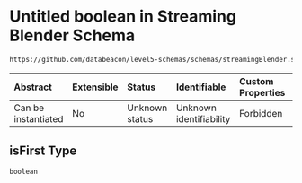 # Untitled boolean in Streaming Blender Schema

```txt
https://github.com/databeacon/level5-schemas/schemas/streamingBlender.schema.json#/properties/pcds/properties/isFirst
```



| Abstract            | Extensible | Status         | Identifiable            | Custom Properties | Additional Properties | Access Restrictions | Defined In                                                                                      |
| :------------------ | :--------- | :------------- | :---------------------- | :---------------- | :-------------------- | :------------------ | :---------------------------------------------------------------------------------------------- |
| Can be instantiated | No         | Unknown status | Unknown identifiability | Forbidden         | Allowed               | none                | [streamingBlender.schema.json\*](../../out/streamingBlender.schema.json "open original schema") |

## isFirst Type

`boolean`
